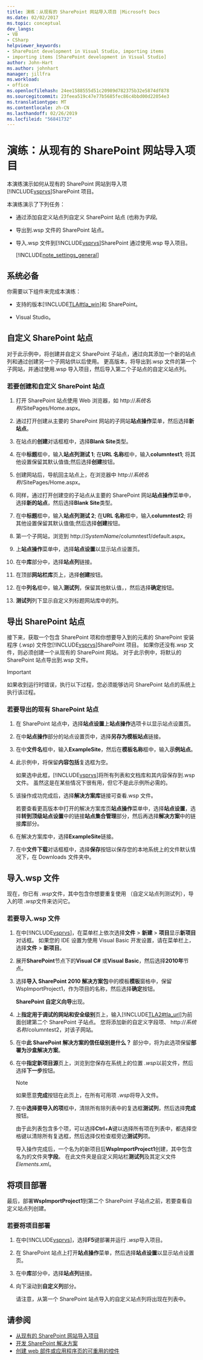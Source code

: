 ```yaml
---
title: 演练：从现有的 SharePoint 网站导入项目 |Microsoft Docs
ms.date: 02/02/2017
ms.topic: conceptual
dev_langs:
- VB
- CSharp
helpviewer_keywords:
- SharePoint development in Visual Studio, importing items
- importing items [SharePoint development in Visual Studio]
author: John-Hart
ms.author: johnhart
manager: jillfra
ms.workload:
- office
ms.openlocfilehash: 24ee1588555d51c20989d782375b32e5874df878
ms.sourcegitcommit: 23feea519c47e77b5685fec86c4bbd00d22054e3
ms.translationtype: MT
ms.contentlocale: zh-CN
ms.lasthandoff: 02/26/2019
ms.locfileid: "56841732"
---
```

# <a name="walkthrough-import-items-from-an-existing-sharepoint-site"></a>演练：从现有的 SharePoint 网站导入项目
  本演练演示如何从现有的 SharePoint 网站到导入项[!INCLUDE[vsprvs](../sharepoint/includes/vsprvs-md.md)]SharePoint 项目。

 本演练演示了下列任务：

- 通过添加自定义站点列自定义 SharePoint 站点 (也称为*字段*。

- 导出到.wsp 文件的 SharePoint 站点。

- 导入.wsp 文件到[!INCLUDE[vsprvs](../sharepoint/includes/vsprvs-md.md)]SharePoint 通过使用.wsp 导入项目。

  [!INCLUDE[note_settings_general](../sharepoint/includes/note-settings-general-md.md)]

## <a name="prerequisites"></a>系统必备
 你需要以下组件来完成本演练：

-   支持的版本[!INCLUDE[TLA#tla_win](../sharepoint/includes/tlasharptla-win-md.md)]和 SharePoint。

-   Visual Studio。

## <a name="customize-a-sharepoint-site"></a>自定义 SharePoint 站点
 对于此示例中，将创建并自定义 SharePoint 子站点，通过向其添加一个新的站点列和通过创建另一个子网站供以后使用。 更高版本，将导出到.wsp 文件的第一个子网站，并通过使用.wsp 导入项目，然后导入第二个子站点的自定义站点列。

### <a name="to-create-and-customize-a-sharepoint-site"></a>若要创建和自定义 SharePoint 站点

1. 打开 SharePoint 站点使用 Web 浏览器，如 http://<em>系统名称</em>/SitePages/Home.aspx。

2. 通过打开创建从主要的 SharePoint 网站的子网站**站点操作**菜单，然后选择**新站点**。

3. 在站点的**创建**对话框框中，选择**Blank Site**类型。

4. 在中**标题**框中，输入**站点列测试 1**; 在**URL 名称**框中，输入**columntest1**; 将其他设置保留其默认值值;然后选择**创建**按钮。

5. 创建网站后，导航回主站点上，在浏览器中 http://<em>系统名称</em>/SitePages/Home.aspx。

6. 同样，通过打开创建空的子站点从主要的 SharePoint 网站**站点操作**菜单中，选择**新的站点**，然后选择**Blank Site**类型。

7. 在中**标题**框中，输入**站点列测试 2**; 在**URL 名称**框中，输入**columntest2**; 将其他设置保留其默认值值;然后选择**创建**按钮。

8. 第一个子网站，浏览到 http://<em>SystemName</em>/columntest1/default.aspx。

9. 上**站点操作**菜单中，选择**站点设置**以显示站点设置页。

10. 在中**库**部分中，选择**站点列**链接。

11. 在顶部**网站栏库**页上，选择**创建**按钮。

12. 在中**列名**框中，输入**测试列**，保留其他默认值，，然后选择**确定**按钮。

13. **测试列**列下显示自定义列标题网站库中的列。

## <a name="exporting-the-sharepoint-site"></a>导出 SharePoint 站点
 接下来，获取一个包含 SharePoint 项和你想要导入到的元素的 SharePoint 安装程序 (.wsp) 文件您[!INCLUDE[vsprvs](../sharepoint/includes/vsprvs-md.md)]SharePoint 项目。 如果你还没有.wsp 文件，则必须创建一个从现有的 SharePoint 网站。 对于此示例中，将默认的 SharePoint 站点导出到.wsp 文件。

> [!IMPORTANT]
>  如果收到运行时错误，执行以下过程，您必须能够访问 SharePoint 站点的系统上执行该过程。

### <a name="to-export-an-existing-sharepoint-site"></a>若要导出的现有 SharePoint 站点

1.  在 SharePoint 站点中，选择**站点设置**上**站点操作**选项卡以显示站点设置页。

2.  在中**站点操作**部分的站点设置页中，选择**另存为模板站点**链接。

3.  在中**文件名**框中，输入**ExampleSite**，然后在**模板名称**框中，输入**示例站点**。

4.  此示例中，将保留**内容包括**复选框为空。

     如果选中此框，[!INCLUDE[vsprvs](../sharepoint/includes/vsprvs-md.md)]将所有列表和文档库和其内容保存到.wsp 文件。 虽然这是在某些情况下很有用，但它不是此示例所必需的。

5.  该操作成功完成后，选择**解决方案库**链接可查看.wsp 文件。

     若要查看更高版本中打开的解决方案库页**站点操作**菜单中，选择**站点设置**，选择**转到顶级站点设置**中的链接**站点集合管理**部分，然后再选择**解决方案**中的链接**库**部分。

6.  在解决方案库中，选择**ExampleSite**链接。

7.  在中**文件下载**对话框框中，选择**保存**按钮以保存您的本地系统上的文件默认情况下，在 Downloads 文件夹中。

## <a name="import-the-wsp-file"></a>导入.wsp 文件
 现在，你已有 *.wsp*文件，其中包含你想要重复使用 （自定义站点列测试列），导入的项 *.wsp*文件来访问它。

### <a name="to-import-a-wsp-file"></a>若要导入.wsp 文件

1. 在中[!INCLUDE[vsprvs](../sharepoint/includes/vsprvs-md.md)]，在菜单栏上依次选择**文件** > **新建** > **项目**显示**新项目**对话框。 如果您的 IDE 设置为使用 Visual Basic 开发设置，请在菜单栏上，选择**文件** > **新项目**。

2. 展开**SharePoint**节点下的**Visual C#** 或**Visual Basic**，然后选择**2010年**节点。

3. 选择**导入 SharePoint 2010 解决方案包**中的模板**模板**窗格中，保留 WspImportProject1，作为项目的名称，然后选择**确定**按钮。

    **SharePoint 自定义向导**出现。

4. 上**指定用于调试的网站和安全级别**页上，输入[!INCLUDE[TLA2#tla_url](../sharepoint/includes/tla2sharptla-url-md.md)]为前面创建第二个 SharePoint 子站点。 您将添加新的自定义字段项、 http://<em>系统名称</em>/columntest2，对该子网站。

5. 在中**此 SharePoint 解决方案的信任级别是什么？** 部分中，将为此选项保留**部署为沙盒解决方案**。

6. 在中**指定新项目源**页上，浏览到您保存在系统上的位置 *.wsp*以前文件，然后选择**下一步**按钮。

   > [!NOTE]
   >  如果愿意**完成**按钮在此页上，在所有可用项 *.wsp*将导入文件。

7. 在中**选择要导入的项**框中，清除所有除列表中的复选框**测试列**，然后选择**完成**按钮。

    由于此列表包含多个项，可以选择**Ctrl**+**A**键以选择所有项在列表中，都选择空格键以清除所有复选框，然后选择仅检查框旁边**测试列**项。

    导入操作完成后，一个名为的新项目后**WspImportProject1**创建，其中包含名为的文件夹**字段**。 在此文件夹是自定义网站栏**测试列**及其定义文件*Elements.xml*。

## <a name="deploy-the-project"></a>将项目部署
 最后，部署**WspImportProject1**到第二个 SharePoint 子站点之前，若要查看自定义站点列创建。

### <a name="to-deploy-the-project"></a>若要将项目部署

1.  在中[!INCLUDE[vsprvs](../sharepoint/includes/vsprvs-md.md)]，选择**F5**键部署并运行 *.wsp*导入项目。

2.  在 SharePoint 站点上打开**站点操作**菜单，然后选择**站点设置**以显示站点设置页。

3.  在中**库**部分中，选择**站点列**链接。

4.  向下滚动到**自定义列**部分。

     请注意，从第一个 SharePoint 站点导入的自定义站点列将出现在列表中。

## <a name="see-also"></a>请参阅
- [从现有的 SharePoint 网站导入项目](../sharepoint/importing-items-from-an-existing-sharepoint-site.md)
- [开发 SharePoint 解决方案](../sharepoint/developing-sharepoint-solutions.md)
- [创建 web 部件或应用程序页的可重用的控件](../sharepoint/creating-reusable-controls-for-web-parts-or-application-pages.md)
